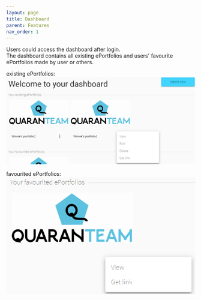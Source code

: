 ```yaml
---
layout: page
title: Dashboard
parent: Features
nav_order: 1
---
```


Users could access the dashboard after login.    
The dashboard contains all existing ePortfolios and users' favourite ePortfolios made by user or others.    

existing ePortfolios:
![existingPortfolios](../img/existingPortfolio.PNG)

favourited ePortfolios:
![favouritedPortfolios](../img/favouritedPortfolio.PNG)
